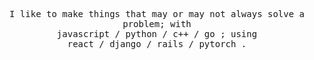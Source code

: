 <p align="center">
  <samp>
    I like to make things that may or may not always solve a problem; with
  <br />
    javascript / python / c++ / go ; using
  <br />
    react / django / rails / pytorch .
  <samp>
</p>
